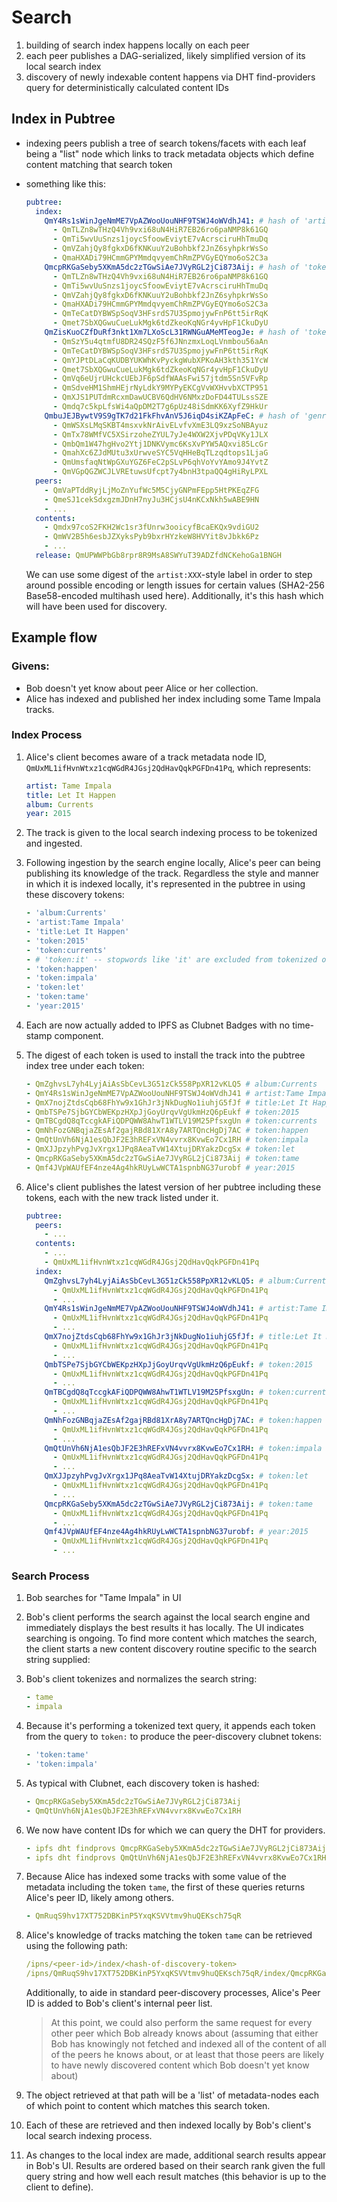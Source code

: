 # Search

1. building of search index happens locally on each peer
2. each peer publishes a DAG-serialized, likely simplified version of its local search index
2. discovery of newly indexable content happens via DHT find-providers query for deterministically calculated content IDs

## Index in Pubtree

- indexing peers publish a tree of search tokens/facets with each leaf being a "list" node which links to track metadata objects which define content matching that search token
- something like this:
  ```yaml
  pubtree:
    index:
      QmY4Rs1sWinJgeNmME7VpAZWooUouNHF9TSWJ4oWVdhJ41: # hash of 'artist:Tame Impala'
        - QmTLZn8wTHzQ4Vh9vxi68uN4HiR7EB26ro6paNMP8k61GQ
        - QmTi5wvUuSnzs1joycSfoowEviytE7vAcrsciruHhTmuDq
        - QmVZahjQy8fgkxD6fKNKuuY2uBohbkf2JnZ6syhpkrWsSo
        - QmaHXADi79HCmmGPYMmdqvyemChRmZPVGyEQYmo6oS2C3a
      QmcpRKGaSeby5XKmA5dc2zTGwSiAe7JVyRGL2jCi873Aij: # hash of 'token:tame'
        - QmTLZn8wTHzQ4Vh9vxi68uN4HiR7EB26ro6paNMP8k61GQ
        - QmTi5wvUuSnzs1joycSfoowEviytE7vAcrsciruHhTmuDq
        - QmVZahjQy8fgkxD6fKNKuuY2uBohbkf2JnZ6syhpkrWsSo
        - QmaHXADi79HCmmGPYMmdqvyemChRmZPVGyEQYmo6oS2C3a
        - QmTeCatDYBWSpSoqV3HFsrdS7U3SpmojywFnP6tt5irRqK
        - Qmet7SbXQGwuCueLukMgk6tdZkeoKqNGr4yvHpF1CkuDyU
      QmZisKuoCZfDuRf3nkt1Xm7LXoScL31RWNGuAMeMTeogJe: # hash of 'token:love'
        - QmSzY5u4qtmfU8DR24SQzF5f6JNnzmxLoqLVnmbou56aAn
        - QmTeCatDYBWSpSoqV3HFsrdS7U3SpmojywFnP6tt5irRqK
        - QmYJPtDLaCqKUDBYUKWhKvPyckgWubXPKoAH3kth351YcW
        - Qmet7SbXQGwuCueLukMgk6tdZkeoKqNGr4yvHpF1CkuDyU
        - QmVq6eUjrUHckcUEbJF6pSdfWAAsFwi57jtdm5Sn5VFvRp
        - QmSdveHM1ShmHEjrNyLdkY9MYPyEKCgVvWXHvvbXCTP951
        - QmXJS1PUTdmRcxmDawUCBV6QdHV6NMxzDoFD44TULssSZE
        - Qmdq7c5kpLfsWi4aQpDM2T7g6pUz48iSdmKK6XyfZ9HkUr
      QmbuJEJBywtV9S9gTK7d21FkFhvAnV5J6iqD4siKZApFeC: # hash of 'genre:blues'
        - QmWSXsLMqSKBT4msxvkNrAivELvfvXmE3LQ9xzSoNBAyuz
        - QmTx78WMfVC5XSirzoheZYUL7yJe4WXW2XjvPDqVKy1JLX
        - QmbQm1W47hgHvo2Ytj1DNKVymc6KsXvPYW5AQxvi85LcGr
        - QmahXc6ZJdMUtu3xUrwveSYC5VqHHeBqTLzqdtops1LjaG
        - QmUmsfaqNtWpGXuYGZ6FeC2pSLvP6qhVoYvYAmo9J4YvtZ
        - QmVGpQGZWCJLVREtuwsUfcpt7y4bnH3tpaQQ4gHiRyLPXL
    peers:
      - QmVaPTddRyjLjMoZnYufWc5M5CjyGNPmFEpp5HtPKEqZFG
      - QmeSJ1cekSdxgzmJDnH7nyJu3HCjsU4nKCxNkh5wABE9HN
      - ...
    contents:
      - Qmdx97coS2FKH2Wc1sr3fUnrw3ooicyfBcaEKQx9vdiGU2
      - QmWV2B5h6esbJZXyksPyb9bxrHYzkeW8HVYit8vJbkk6Pz
      - ...
    release: QmUPWWPbGb8rpr8R9MsA8SWYuT39ADZfdNCKehoGa1BNGH
  ```

  We can use some digest of the `artist:XXX`-style label in order to step around possible encoding or length issues for certain values (SHA2-256 Base58-encoded multihash used here). Additionally, it's this hash which will have been used for discovery.


## Example flow

### Givens:
  - Bob doesn't yet know about peer Alice or her collection.
  - Alice has indexed and published her index including some Tame Impala tracks.

### Index Process

1. Alice's client becomes aware of a track metadata node ID, `QmUxML1ifHvnWtxz1cqWGdR4JGsj2QdHavQqkPGFDn41Pq`, which represents:
    ```yaml
    artist: Tame Impala
    title: Let It Happen
    album: Currents
    year: 2015
    ```

2. The track is given to the local search indexing process to be tokenized and ingested.

3. Following ingestion by the search engine locally, Alice's peer can being publishing its knowledge of the track. Regardless the style and manner in which it is indexed locally, it's represented in the pubtree in using these discovery tokens:

    ```yaml
    - 'album:Currents'
    - 'artist:Tame Impala'
    - 'title:Let It Happen'
    - 'token:2015'
    - 'token:currents'
    - # 'token:it' -- stopwords like 'it' are excluded from tokenized output
    - 'token:happen'
    - 'token:impala'
    - 'token:let'
    - 'token:tame'
    - 'year:2015'
    ```

4. Each are now actually added to IPFS as Clubnet Badges with no time-stamp component.

5. The digest of each token is used to install the track into the pubtree index tree under each token:

    ```yaml
    - QmZghvsL7yh4LyjAiAsSbCevL3G51zCk558PpXR12vKLQ5 # album:Currents
    - QmY4Rs1sWinJgeNmME7VpAZWooUouNHF9TSWJ4oWVdhJ41 # artist:Tame Impala
    - QmX7nojZtdsCqb68FhYw9x1GhJr3jNkDugNo1iuhjG5fJf # title:Let It Happen
    - QmbTSPe7SjbGYCbWEKpzHXpJjGoyUrqvVgUkmHzQ6pEukf # token:2015
    - QmTBCgdQ8qTccgkAFiQDPQWW8AhwT1WTLV19M25PfsxgUn # token:currents
    - QmNhFozGNBqjaZEsAf2gajRBd81XrA8y7ARTQncHgDj7AC # token:happen
    - QmQtUnVh6NjA1esQbJF2E3hREFxVN4vvrx8KvwEo7Cx1RH # token:impala
    - QmXJJpzyhPvgJvXrgx1JPq8AeaTvW14XtujDRYakzDcgSx # token:let
    - QmcpRKGaSeby5XKmA5dc2zTGwSiAe7JVyRGL2jCi873Aij # token:tame
    - Qmf4JVpWAUfEF4nze4Ag4hkRUyLwWCTA1spnbNG37urobf # year:2015
    ```

6. Alice's client publishes the latest version of her pubtree including these tokens, each with the new track listed under it.

    ```yaml
    pubtree:
      peers:
        - ...
      contents:
        - ...
        - QmUxML1ifHvnWtxz1cqWGdR4JGsj2QdHavQqkPGFDn41Pq
      index:
        QmZghvsL7yh4LyjAiAsSbCevL3G51zCk558PpXR12vKLQ5: # album:Currents
          - QmUxML1ifHvnWtxz1cqWGdR4JGsj2QdHavQqkPGFDn41Pq
          - ...
        QmY4Rs1sWinJgeNmME7VpAZWooUouNHF9TSWJ4oWVdhJ41: # artist:Tame Impala
          - QmUxML1ifHvnWtxz1cqWGdR4JGsj2QdHavQqkPGFDn41Pq
          - ...
        QmX7nojZtdsCqb68FhYw9x1GhJr3jNkDugNo1iuhjG5fJf: # title:Let It Happen
          - QmUxML1ifHvnWtxz1cqWGdR4JGsj2QdHavQqkPGFDn41Pq
          - ...
        QmbTSPe7SjbGYCbWEKpzHXpJjGoyUrqvVgUkmHzQ6pEukf: # token:2015
          - QmUxML1ifHvnWtxz1cqWGdR4JGsj2QdHavQqkPGFDn41Pq
          - ...
        QmTBCgdQ8qTccgkAFiQDPQWW8AhwT1WTLV19M25PfsxgUn: # token:currents
          - QmUxML1ifHvnWtxz1cqWGdR4JGsj2QdHavQqkPGFDn41Pq
          - ...
        QmNhFozGNBqjaZEsAf2gajRBd81XrA8y7ARTQncHgDj7AC: # token:happen
          - QmUxML1ifHvnWtxz1cqWGdR4JGsj2QdHavQqkPGFDn41Pq
          - ...
        QmQtUnVh6NjA1esQbJF2E3hREFxVN4vvrx8KvwEo7Cx1RH: # token:impala
          - QmUxML1ifHvnWtxz1cqWGdR4JGsj2QdHavQqkPGFDn41Pq
          - ...
        QmXJJpzyhPvgJvXrgx1JPq8AeaTvW14XtujDRYakzDcgSx: # token:let
          - QmUxML1ifHvnWtxz1cqWGdR4JGsj2QdHavQqkPGFDn41Pq
          - ...
        QmcpRKGaSeby5XKmA5dc2zTGwSiAe7JVyRGL2jCi873Aij: # token:tame
          - QmUxML1ifHvnWtxz1cqWGdR4JGsj2QdHavQqkPGFDn41Pq
          - ...
        Qmf4JVpWAUfEF4nze4Ag4hkRUyLwWCTA1spnbNG37urobf: # year:2015
          - QmUxML1ifHvnWtxz1cqWGdR4JGsj2QdHavQqkPGFDn41Pq
          - ...
    ```

### Search Process

1. Bob searches for "Tame Impala" in UI

2. Bob's client performs the search against the local search engine and immediately displays the best results it has locally. The UI indicates searching is ongoing. To find more content which matches the search, the client starts a new content discovery routine specific to the search string supplied:

2. Bob's client tokenizes and normalizes the search string:
    ```yaml
    - tame
    - impala
    ```

3. Because it's performing a tokenized text query, it appends each token from the query to `token:` to produce the peer-discovery clubnet tokens:
    ```yaml
    - 'token:tame'
    - 'token:impala'
    ```

4. As typical with Clubnet, each discovery token is hashed:
    ```yaml
    - QmcpRKGaSeby5XKmA5dc2zTGwSiAe7JVyRGL2jCi873Aij
    - QmQtUnVh6NjA1esQbJF2E3hREFxVN4vvrx8KvwEo7Cx1RH
    ```

5. We now have content IDs for which we can query the DHT for providers.
    ```yaml
    - ipfs dht findprovs QmcpRKGaSeby5XKmA5dc2zTGwSiAe7JVyRGL2jCi873Aij
    - ipfs dht findprovs QmQtUnVh6NjA1esQbJF2E3hREFxVN4vvrx8KvwEo7Cx1RH
    ```

6. Because Alice has indexed some tracks with some value of the metadata including the token `tame`, the first of these queries returns Alice's peer ID, likely among others.
    ```yaml
    - QmRuqS9hv17XT752DBKinP5YxqKSVVtmv9huQEKsch75qR
    ```

7. Alice's knowledge of tracks matching the token `tame` can be retrieved using the following path:

    ```yaml
    /ipns/<peer-id>/index/<hash-of-discovery-token>
    /ipns/QmRuqS9hv17XT752DBKinP5YxqKSVVtmv9huQEKsch75qR/index/QmcpRKGaSeby5XKmA5dc2zTGwSiAe7JVyRGL2jCi873Aij
    ```

    Additionally, to aide in standard peer-discovery processes, Alice's Peer ID is added to Bob's client's internal peer list.

    > At this point, we could also perform the same request for every other peer which Bob already knows about (assuming that either Bob has knowingly not fetched and indexed all of the content of all of the peers he knows about, or at least that those peers are likely to have newly discovered content which Bob doesn't yet know about)

8. The object retrieved at that path will be a 'list' of metadata-nodes each of which point to content which matches this search token.

9. Each of these are retrieved and then indexed locally by Bob's client's local search indexing process.

10. As changes to the local index are made, additional search results appear in Bob's UI. Results are ordered based on their search rank given the full query string and how well each result matches (this behavior is up to the client to define).
